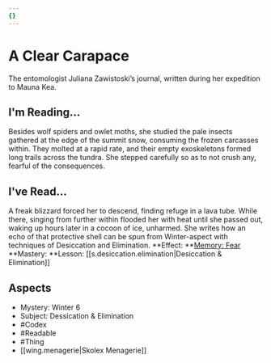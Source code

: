 ```yaml
---
{}
---
```

# A Clear Carapace
The entomologist Juliana Zawistoski’s journal, written during her expedition to Mauna Kea.
## I'm Reading...
Besides wolf spiders and owlet moths, she studied the pale insects gathered at the edge of the summit snow, consuming the frozen carcasses within. They molted at a rapid rate, and their empty exoskeletons formed long trails across the tundra. She stepped carefully so as to not crush any, fearful of the consequences.
## I've Read...
A freak blizzard forced her to descend, finding refuge in a lava tube. While there, singing from further within flooded her with heat until she passed out, waking up hours later in a cocoon of ice, unharmed. She writes how an echo of that protective shell can be spun from Winter-aspect with techniques of Desiccation and Elimination.
**Effect: **[Memory: Fear](https://uadaf.theevilroot.xyz/rowenarium/element/mem.fear)
**Mastery: **Lesson: [[s.desiccation.elimination|Desiccation & Elimination]]
## Aspects
- Mystery: Winter 6
- Subject: Dessication & Elimination
- #Codex
- #Readable
- #Thing
- [[wing.menagerie|Skolex Menagerie]]